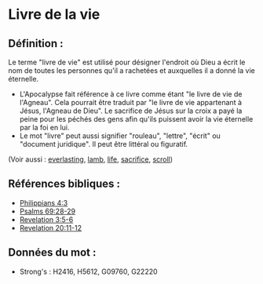 # Livre de la vie

## Définition :

Le terme "livre de vie" est utilisé pour désigner l'endroit où Dieu a écrit le nom de toutes les personnes qu'il a rachetées et auxquelles il a donné la vie éternelle.

* L'Apocalypse fait référence à ce livre comme étant "le livre de vie de l'Agneau". Cela pourrait être traduit par "le livre de vie appartenant à Jésus, l'Agneau de Dieu". Le sacrifice de Jésus sur la croix a payé la peine pour les péchés des gens afin qu'ils puissent avoir la vie éternelle par la foi en lui.
* Le mot "livre" peut aussi signifier "rouleau", "lettre", "écrit" ou "document juridique". Il peut être littéral ou figuratif.

(Voir aussi : [everlasting](../kt/eternity.md), [lamb](../kt/lamb.md), [life](../kt/life.md), [sacrifice](../other/sacrifice.md), [scroll](../other/scroll.md))

## Références bibliques :

* [Philippians 4:3](rc://en/tn/help/php/04/03)
* [Psalms 69:28-29](rc://en/tn/help/psa/069/028)
* [Revelation 3:5-6](rc://en/tn/help/rev/03/05)
* [Revelation 20:11-12](rc://en/tn/help/rev/20/11)

## Données du mot :

* Strong's : H2416, H5612, G09760, G22220
